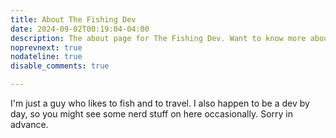 ```yaml
---
title: About The Fishing Dev
date: 2024-09-02T00:19:04-04:00
description: The about page for The Fishing Dev. Want to know more about me? This just might have the information you want (it probably doesn't, sorry).
noprevnext: true
nodateline: true
disable_comments: true

---
```


I'm just a guy who likes to fish and to travel. I also happen to be a dev by day, so you might see some nerd stuff on here occasionally. Sorry in advance.
